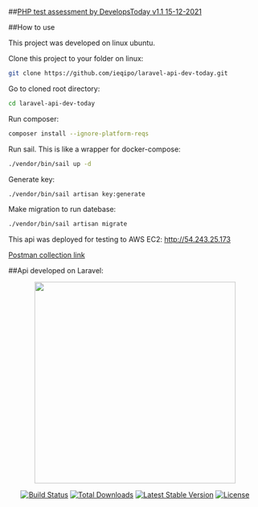 ##[PHP test assessment by DevelopsToday v1.1 15-12-2021](https://develops.notion.site/PHP-test-assessment-by-DevelopsToday-v1-1-15-12-2021-113d24c027aa459196647f654d0e00c2)

##How to use

This project was developed on linux ubuntu. 

Clone this project to your folder on linux: 
```sh
git clone https://github.com/ieqipo/laravel-api-dev-today.git
```
Go to cloned root directory:
```sh
cd laravel-api-dev-today
```
Run composer:
```sh
composer install --ignore-platform-reqs
```
Run sail. This is like a wrapper for docker-compose:
```sh
./vendor/bin/sail up -d
```
Generate key:
```sh
./vendor/bin/sail artisan key:generate
```
Make migration to run datebase:
```sh
./vendor/bin/sail artisan migrate
```

This api was deployed for testing to AWS EC2: http://54.243.25.173

[Postman collection link](https://www.getpostman.com/collections/da408cd5a58fa66bef60)


##Api developed on Laravel:

<p align="center"><a href="https://laravel.com" target="_blank"><img src="https://raw.githubusercontent.com/laravel/art/master/logo-lockup/5%20SVG/2%20CMYK/1%20Full%20Color/laravel-logolockup-cmyk-red.svg" width="400"></a></p>

<p align="center">
<a href="https://travis-ci.org/laravel/framework"><img src="https://travis-ci.org/laravel/framework.svg" alt="Build Status"></a>
<a href="https://packagist.org/packages/laravel/framework"><img src="https://img.shields.io/packagist/dt/laravel/framework" alt="Total Downloads"></a>
<a href="https://packagist.org/packages/laravel/framework"><img src="https://img.shields.io/packagist/v/laravel/framework" alt="Latest Stable Version"></a>
<a href="https://packagist.org/packages/laravel/framework"><img src="https://img.shields.io/packagist/l/laravel/framework" alt="License"></a>
</p>

